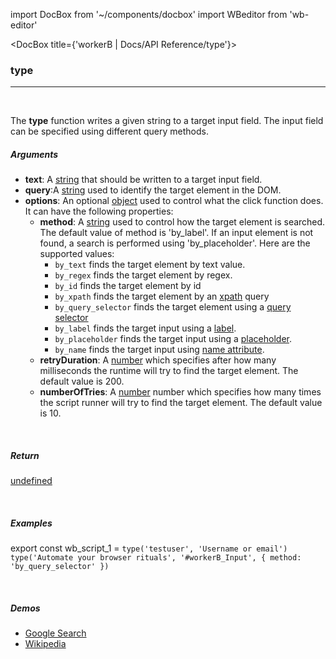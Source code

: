 import DocBox from '~/components/docbox'
import WBeditor from 'wb-editor'

<DocBox title={'workerB | Docs/API Reference/type'}>

### **type**
<hr/>
<br/>

The **type** function writes a given string to a target input field. The input field can be specified using different query methods.
<br/>

##### Arguments

-   **text**: A [string](https://developer.mozilla.org/docs/Web/JavaScript/Reference/Global_Objects/String) that should be written to a target input field.
-   **query**:A [string](https://developer.mozilla.org/docs/Web/JavaScript/Reference/Global_Objects/String) used to identify the target element in the DOM.
-   **options**: An optional [object](https://developer.mozilla.org/docs/Web/JavaScript/Reference/Global_Objects/Object) used to control what the click function does. It can have the following properties:
    -   **method**: A [string](https://developer.mozilla.org/docs/Web/JavaScript/Reference/Global_Objects/String) used to control how the target element is searched. The default value of method is 'by_label'. If an input element is not found, a search is performed using 'by_placeholder'. Here are the supported values: 
        -   `by_text` finds the target element by text value.
        -   `by_regex` finds the target element by regex.
        -   `by_id` finds the target element by id
        -   `by_xpath` finds the target element by an [xpath](https://developer.mozilla.org/en-US/docs/Web/XPath) query
        -   `by_query_selector` finds the target element using a [query selector](https://developer.mozilla.org/en-US/docs/Web/API/Document/querySelector)
        -   `by_label` finds the target input using a [label](https://developer.mozilla.org/en-US/docs/Web/HTML/Element/label).
        -   `by_placeholder` finds the target input using a [placeholder](https://developer.mozilla.org/en-US/docs/Web/HTML/Element/input#htmlattrdefplaceholder).     
        -   `by_name` finds the target input using [name attribute](https://developer.mozilla.org/en-US/docs/Web/HTML/Element/input#htmlattrdefname).
    -   **retryDuration**: A [number](https://developer.mozilla.org/docs/Web/JavaScript/Reference/Global_Objects/Number) which specifies after how many milliseconds the runtime will try to find the target element. The default value is 200. 
    -   **numberOfTries**: A [number](https://developer.mozilla.org/docs/Web/JavaScript/Reference/Global_Objects/Number) number which specifies how many times the script runner will try to find the target element. The default value is 10.

<br/>

##### Return

[undefined](https://developer.mozilla.org/en-US/docs/Web/JavaScript/Reference/Global_Objects/undefined)

<br/>

##### Examples

export const wb_script_1 = `type('testuser', 'Username or email')
type('Automate your browser rituals', '#workerB_Input', {
    method: 'by_query_selector'
})`

<WBeditor
    code = {wb_script_1}
    readOnly = {true}
    showShareIcon={false}
    showRunButton={false}
/>

<br/>

##### Demos
-   [Google Search](/demos/googlesearch)
-   [Wikipedia](/demos/wikipedia)

</DocBox>